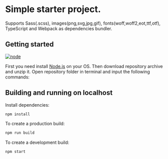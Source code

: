# Simple starter project.

Supports Sass(.scss), images(png,svg,jpg,gif), fonts(woff,woff2,eot,ttf,otf), TypeScript and Webpack as dependencies bundler.

## Getting started

[node]: https://img.shields.io/node/v/webpack.svg
[node-url]: https://nodejs.org

[![node][node]][node-url]

First you need install [Node.js](https://nodejs.org) on your OS. Then download repository archive and unzip it. Open repository folder in terminal and input the following commands:

## Building and running on localhost

Install dependencies:

```sh
npm install
```

To create a production build:

```sh
npm run build
```

To create a development build:

```sh
npm start
```
